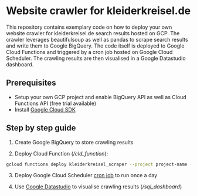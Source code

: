 # Website crawler for kleiderkreisel.de

This repository contains exemplary code on how to deploy your own website crawler for kleiderkreisel.de search results hosted on GCP. The crawler leverages beautifulsoup as well as pandas to scrape search results and write them to Google BigQuery. The code itself is deployed to Google Cloud Functions and triggered by a cron job hosted on Google Cloud Scheduler. The crawling results are then visualised in a Google Datastudio dashboard. 

## Prerequisites

* Setup your own GCP project and enable BigQuery API as well as Cloud Functions API (free trial available)
* Install [Google Cloud SDK](https://cloud.google.com/sdk/)

## Step by step guide

1. Create Google BigQuery to store crawling results

2. Deploy Cloud Function (*/cld_function*):

```bash
gcloud functions deploy kleiderkreisel_scraper --project project-name --region europe-west1 --trigger-http --runtime python37
```

3. Deploy Google Cloud Scheduler [cron job](https://cloud.google.com/scheduler/docs/quickstart) to run once a day

4. Use [Google Datastudio](https://datastudio.google.com/open/1bXc3qFjAdCmSS2uBJQ9RrqvE3LvHnIGU) to visualise crawling results (*/sql_dashboard*)